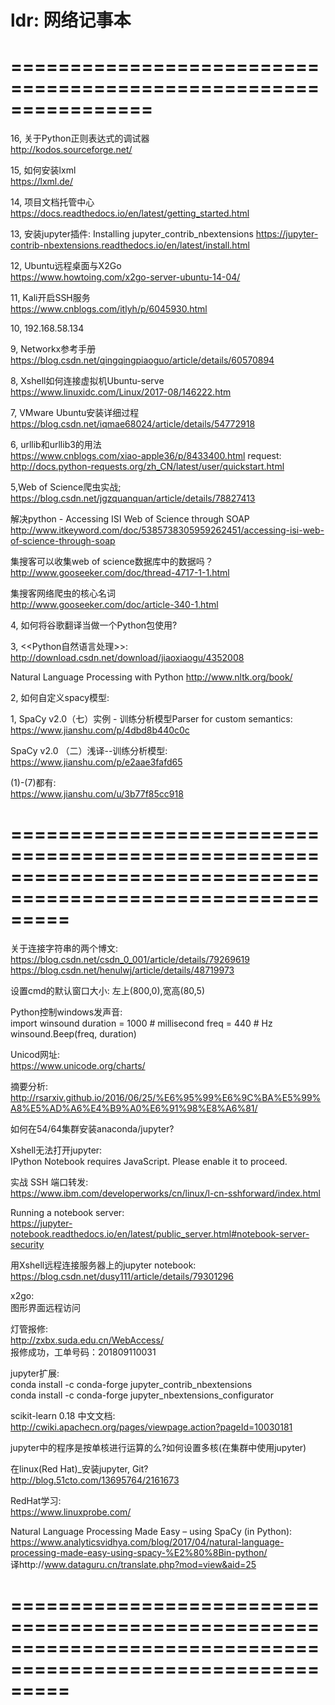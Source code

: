 # ldr: 网络记事本
================================================================
================================================================
16, 关于Python正则表达式的调试器  
http://kodos.sourceforge.net/


15, 如何安装lxml  
https://lxml.de/


14, 项目文档托管中心  
https://docs.readthedocs.io/en/latest/getting_started.html


13, 安装jupyter插件: Installing jupyter_contrib_nbextensions
https://jupyter-contrib-nbextensions.readthedocs.io/en/latest/install.html


12, Ubuntu远程桌面与X2Go  
https://www.howtoing.com/x2go-server-ubuntu-14-04/



11, Kali开启SSH服务   
https://www.cnblogs.com/itlyh/p/6045930.html



10, 192.168.58.134


9, Networkx参考手册  
https://blog.csdn.net/qingqingpiaoguo/article/details/60570894

8, Xshell如何连接虚拟机Ubuntu-serve  
https://www.linuxidc.com/Linux/2017-08/146222.htm


7, VMware Ubuntu安装详细过程  
https://blog.csdn.net/iqmae68024/article/details/54772918

6, urllib和urllib3的用法   
https://www.cnblogs.com/xiao-apple36/p/8433400.html
request:  
http://docs.python-requests.org/zh_CN/latest/user/quickstart.html

5,Web of Science爬虫实战;  
https://blog.csdn.net/jgzquanquan/article/details/78827413  

解决python - Accessing ISI Web of Science through SOAP  
http://www.itkeyword.com/doc/5385738305959262451/accessing-isi-web-of-science-through-soap  

集搜客可以收集web of science数据库中的数据吗？  
http://www.gooseeker.com/doc/thread-4717-1-1.html

集搜客网络爬虫的核心名词  
http://www.gooseeker.com/doc/article-340-1.html  


4, 如何将谷歌翻译当做一个Python包使用?

3, <<Python自然语言处理>>:    
http://download.csdn.net/download/jiaoxiaogu/4352008

Natural Language Processing with Python
http://www.nltk.org/book/  


2, 如何自定义spacy模型:  

1, SpaCy v2.0（七）实例 - 训练分析模型Parser for custom semantics:  
https://www.jianshu.com/p/4dbd8b440c0c

SpaCy v2.0 （二）浅译--训练分析模型:  
https://www.jianshu.com/p/e2aae3fafd65  

(1)-(7)都有:  
https://www.jianshu.com/u/3b77f85cc918


=============================================================================================================
=============================================================================================================

关于连接字符串的两个博文:  
https://blog.csdn.net/csdn_0_001/article/details/79269619  
https://blog.csdn.net/henulwj/article/details/48719973

设置cmd的默认窗口大小: 左上(800,0),宽高(80,5)

Python控制windows发声音:  
import winsound
duration = 1000  # millisecond
freq = 440  # Hz
winsound.Beep(freq, duration)

Unicod网址:  
https://www.unicode.org/charts/  

摘要分析:  
http://rsarxiv.github.io/2016/06/25/%E6%95%99%E6%9C%BA%E5%99%A8%E5%AD%A6%E4%B9%A0%E6%91%98%E8%A6%81/ 

如何在54/64集群安装anaconda/jupyter?

Xshell无法打开jupyter:  
IPython Notebook requires JavaScript. Please enable it to proceed.  

实战 SSH 端口转发:  
https://www.ibm.com/developerworks/cn/linux/l-cn-sshforward/index.html

Running a notebook server:  
https://jupyter-notebook.readthedocs.io/en/latest/public_server.html#notebook-server-security  

用Xshell远程连接服务器上的jupyter notebook:  
https://blog.csdn.net/dusy111/article/details/79301296

x2go:  
图形界面远程访问  

灯管报修:  
http://zxbx.suda.edu.cn/WebAccess/  
报修成功，工单号码：201809110031

jupyter扩展:  
conda install -c conda-forge jupyter_contrib_nbextensions  
conda install -c conda-forge jupyter_nbextensions_configurator  

scikit-learn 0.18 中文文档:  
http://cwiki.apachecn.org/pages/viewpage.action?pageId=10030181  

jupyter中的程序是按单核进行运算的么?如何设置多核(在集群中使用jupyter)    

在linux(Red Hat)_安装jupyter, Git?  
http://blog.51cto.com/13695764/2161673

RedHat学习:  
https://www.linuxprobe.com/

Natural Language Processing Made Easy – using SpaCy (​in Python):  
https://www.analyticsvidhya.com/blog/2017/04/natural-language-processing-made-easy-using-spacy-%E2%80%8Bin-python/  
译http://www.dataguru.cn/translate.php?mod=view&aid=25  

=============================================================================================================
=============================================================================================================
